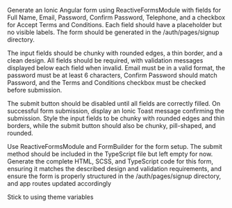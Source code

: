 Generate an Ionic Angular form using ReactiveFormsModule with fields for Full Name, Email, Password, Confirm Password, Telephone, and a checkbox for Accept Terms and Conditions. Each field should have a placeholder but no visible labels. The form should be generated in the /auth/pages/signup directory.

The input fields should be chunky with rounded edges, a thin border, and a clean design. All fields should be required, with validation messages displayed below each field when invalid. Email must be in a valid format, the password must be at least 6 characters, Confirm Password should match Password, and the Terms and Conditions checkbox must be checked before submission.

The submit button should be disabled until all fields are correctly filled. On successful form submission, display an Ionic Toast message confirming the submission. Style the input fields to be chunky with rounded edges and thin borders, while the submit button should also be chunky, pill-shaped, and rounded.

Use ReactiveFormsModule and FormBuilder for the form setup. The submit method should be included in the TypeScript file but left empty for now. Generate the complete HTML, SCSS, and TypeScript code for this form, ensuring it matches the described design and validation requirements, and ensure the form is properly structured in the /auth/pages/signup directory, and app routes updated accordingly

Stick to using theme variables